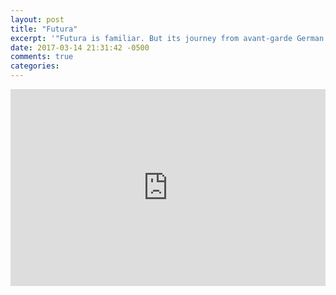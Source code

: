 ```yaml
---
layout: post
title: "Futura"
excerpt: '"Futura is familiar. But its journey from avant-garde German type to hipster favorite is unusual — and it includes Nazis and the moon."'
date: 2017-03-14 21:31:42 -0500
comments: true
categories: 
---
```


<iframe width="100%" height="315" src="https://www.youtube.com/embed/SaX_PwxSh5M" frameborder="0" allowfullscreen></iframe>